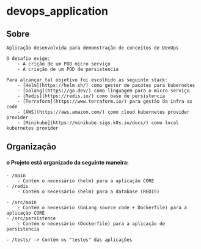 # devops_application

## Sobre
    Aplicação desenvolvida para demonstração de conceitos de DevOps

    O desafio exige:
        - A crição de um POD micro serviço
        - A criação de um POD de persistencia

    Para alcançar tal objetivo foi escolhido as seguinte stack:
        - [Helm](https://helm.sh/) como gestor de pacotes para kubernetes
        - [Golang](https://go.dev/) como linguagem para o micro serviço
        - [Redis](https://redis.io/) como base de persistencia
        - [Terraform](https://www.terraform.io/) para gestão da infra as code
        - [AWS](https://aws.amazon.com/) como cloud kubernetes provider provider
        - [Minikube](https://minikube.sigs.k8s.io/docs/) como local kubernetes provider


## Organização

#### o Projeto está organizado da seguinte maneira:
    - /main
        - Contém o necessário (helm) para a aplicação CORE
    - /redis
        - Contém o necessário (helm) para a database (REDIS)
        
    - /src/main
        - Contém o necessário (GoLang source code + Dockerfile) para a aplicação CORE
    - /src/persistence
        - Contém o necessário (Dockerfile) para a aplicação de persistencia

    - /tests/ -> Contém os "testes" das aplicações